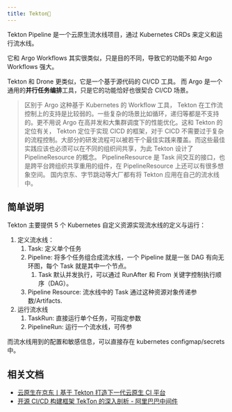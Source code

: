```yaml
---
title: Tekton📝
---
```

Tekton Pipeline 是一个云原生流水线项目，通过 Kubernetes CRDs 来定义和运行流水线。

它和 Argo Workflows 其实很类似，只是目的不同，导致它的功能不如 Argo Workflows 强大。

Tekton 和 Drone 更类似，它是一个基于源代码的 CI/CD 工具。
而 Argo 是一个通用的**并行任务编排**工具，只是它的功能恰好也很契合 CI/CD 场景。

>区别于 Argo 这种基于 Kubernetes 的 Workflow 工具， Tekton 在工作流控制上的支持是比较弱的。一些复杂的场景比如循环，递归等都是不支持的。更不用说 Argo 在高并发和大集群调度下的性能优化。这和 Tekton 的定位有关， Tekton 定位于实现 CICD 的框架，对于 CICD 不需要过于复杂的流程控制。大部分的研发流程可以被若干个最佳实践来覆盖。而这些最佳实践应该也必须可以在不同的组织间共享，为此 Tekton 设计了 PipelineResource 的概念。 PipelineResource 是 Task 间交互的接口，也是跨平台跨组织共享重用的组件，在 PipelineResource 上还可以有很多想象空间。
国内京东、字节跳动等大厂都有将 Tekton 应用在自己的流水线中。

## 简单说明

Tekton 主要提供 5 个 Kubernetes 自定义资源实现流水线的定义与运行：

1. 定义流水线：
   1. Task: 定义单个任务
   2. Pipeline: 将多个任务组合成流水线，一个 Pipeline 就是一张 DAG 有向无环图，每个 Task 就是其中一个节点。
      1. Task 默认并发执行，可以通过 RunAfter 和 From 关键字控制执行顺序（DAG）。
   3. Pipeline Resource: 流水线中的 Task 通过这种资源对象传递参数/Artifacts.
2. 运行流水线
   1. TaskRun: 直接运行单个任务，可指定参数
   2. PipelineRun: 运行一个流水线，可传参

而流水线用到的配置和敏感信息，可以直接存在 kubernetes configmap/secrets 中。


## 相关文档

- [云原生在京东丨基于 Tekton 打造下一代云原生 CI 平台](https://developer.jdcloud.com/article/1195?filterType=1)
- [开源 CI/CD 构建框架 TekTon 的深入剖析 - 阿里巴巴中间件](https://mp.weixin.qq.com/s/p2mBQJFk9cCxlcIcI9w1cg)
